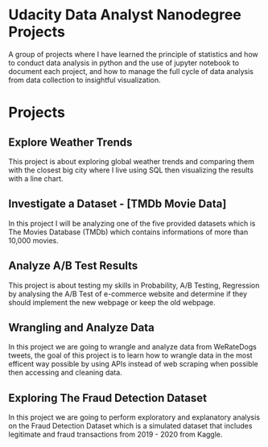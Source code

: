 # Udacity Data Analyst Nanodegree Projects
A group of projects where I have learned the principle of statistics and how to conduct data analysis in python and the use of jupyter notebook to document each project, and how to manage the full cycle of data analysis from data collection to insightful visualization.
# Projects
## Explore Weather Trends
This project is about exploring global weather trends and comparing them with the closest big city where I live using SQL then visualizing the results with a line chart.
## Investigate a Dataset - [TMDb Movie Data]
In this project I will be analyzing one of the five provided datasets which is The Movies Database (TMDb) which contains informations of more than 10,000 movies.
## Analyze A/B Test Results
This project is about testing my skills in Probability, A/B Testing, Regression by analysing the A/B Test of e-commerce website and determine if they should implement the new webpage or keep the old webpage.
## Wrangling and Analyze Data
In this project we are going to wrangle and analyze data from WeRateDogs tweets, the goal of this project is to learn how to wrangle data in the most efficent way possible by using APIs instead of web scraping when possible then accessing and cleaning data.
## Exploring The Fraud Detection Dataset
In this project we are going to perform exploratory and explanatory analysis on the Fraud Detection Dataset which is a simulated dataset that includes legitimate and fraud transactions from 2019 - 2020 from Kaggle.
